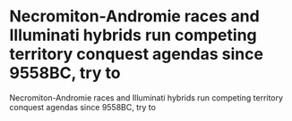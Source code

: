# Necromiton-Andromie races and Illuminati hybrids run competing territory conquest agendas since 9558BC, try to

Necromiton-Andromie races and Illuminati hybrids run competing territory conquest agendas since 9558BC, try to